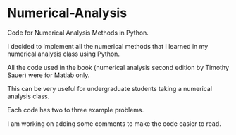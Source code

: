 # Numerical-Analysis
Code for Numerical Analysis Methods in Python.

I decided to implement all the numerical methods that I learned in my numerical analysis class using Python.

All the code used in the book (numerical analysis second edition by Timothy Sauer) were for Matlab only.

This can be very useful for undergraduate students taking a numerical analysis class.

Each code has two to three example problems.

I am working on adding some comments to make the code easier to read.
